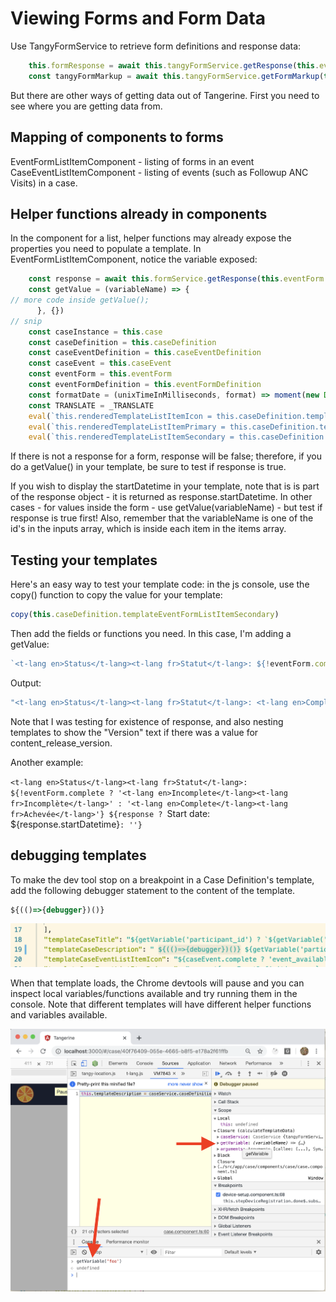# Viewing Forms and Form Data

Use TangyFormService to retrieve form definitions and response data:

```js
    this.formResponse = await this.tangyFormService.getResponse(this.eventForm.formResponseId)
    const tangyFormMarkup = await this.tangyFormService.getFormMarkup(this.eventFormDefinition.formId)
```

But there are other ways of getting data out of Tangerine. First you need to see where you are getting data from.

## Mapping of components to forms

EventFormListItemComponent - listing of forms in an event
CaseEventListItemComponent - listing of events (such as Followup ANC Visits) in a case.

## Helper functions already in components

In the component for a list, helper functions may already expose the properties you need to populate a template. In EventFormListItemComponent, notice the variable exposed:

```js
    const response = await this.formService.getResponse(this.eventForm.formResponseId)
    const getValue = (variableName) => {
// more code inside getValue();
      }, {})
// snip
    const caseInstance = this.case
    const caseDefinition = this.caseDefinition
    const caseEventDefinition = this.caseEventDefinition
    const caseEvent = this.caseEvent
    const eventForm = this.eventForm
    const eventFormDefinition = this.eventFormDefinition
    const formatDate = (unixTimeInMilliseconds, format) => moment(new Date(unixTimeInMilliseconds)).format(format)
    const TRANSLATE = _TRANSLATE
    eval(`this.renderedTemplateListItemIcon = this.caseDefinition.templateEventFormListItemIcon ? \`${this.caseDefinition.templateEventFormListItemIcon}\` : \`${this.defaultTemplateListItemIcon}\``)
    eval(`this.renderedTemplateListItemPrimary = this.caseDefinition.templateEventFormListItemPrimary ? \`${this.caseDefinition.templateEventFormListItemPrimary}\` : \`${this.defaultTemplateListItemPrimary}\``)
    eval(`this.renderedTemplateListItemSecondary = this.caseDefinition.templateEventFormListItemSecondary ? \`${this.caseDefinition. v}\` : \`${this.defaultTemplateListItemSecondary}\``)
```
If there is not a response for a form, response will be false; therefore, if you do a getValue() in your template, be sure to test if response is true. 

If you wish to display the startDatetime in your template, note that is is part of the response object - it is returned as response.startDatetime. In other cases - for values inside the form - use getValue(variableName) - but test if response is true first! Also, remember that the variableName is one of the id's in the inputs array, which is inside each item in the items array. 

## Testing your templates

Here's an easy way to test your template code: in the js console, use the copy() function to copy the value for your template:

```js
copy(this.caseDefinition.templateEventFormListItemSecondary)
```
Then add the fields or functions you need. In this case, I'm adding a getValue:

```js
`<t-lang en>Status</t-lang><t-lang fr>Statut</t-lang>: ${!eventForm.complete ? '<t-lang en>Incomplete</t-lang><t-lang fr>Incomplète</t-lang>' : '<t-lang en>Complete</t-lang><t-lang fr>Achevée</t-lang>'} ${response ? `Version: ${getValue("content_release_version")}`: ''}`
```

Output:
```js
"<t-lang en>Status</t-lang><t-lang fr>Statut</t-lang>: <t-lang en>Complete</t-lang><t-lang fr>Achevée</t-lang> Start date: 3/13/2020, 11:25:19 AM"
```

Note that I was testing for existence of response, and also nesting templates to show the "Version" text if there was a value for content_release_version.

Another example:

`<t-lang en>Status</t-lang><t-lang fr>Statut</t-lang>: ${!eventForm.complete ? '<t-lang en>Incomplete</t-lang><t-lang fr>Incomplète</t-lang>' : '<t-lang en>Complete</t-lang><t-lang fr>Achevée</t-lang>'} ${response ? `Start date: ${response.startDatetime}`: ''}`

## debugging templates

To make the dev tool stop on a breakpoint in a Case Definition's template, add the following debugger statement to the content of the template.

```js
${(()=>{debugger})()}
```

![alt text](assets/template-debugger.png "Template debugger")

When that template loads, the Chrome devtools will pause and you can inspect local variables/functions available and try running them in the console. Note that different templates will have different helper functions and variables available.

![alt text](assets/inspect-helper-functions.png "Inspect Helper Functions")


